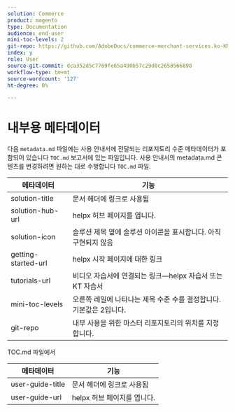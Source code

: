 ```yaml
---
solution: Commerce
product: magento
type: Documentation
audience: end-user
mini-toc-levels: 2
git-repo: https://github.com/AdobeDocs/commerce-merchant-services.ko-KR
index: y
role: User
source-git-commit: dca352d5c7789fe65a490b57c29d0c2658566898
workflow-type: tm+mt
source-wordcount: '127'
ht-degree: 0%

---
```



# 내부용 메타데이터

다음 `metadata.md` 파일에는 사용 안내서에 전달되는 리포지토리 수준 메타데이터가 포함되어 있습니다 `TOC.md` 보고서에 있는 파일입니다. 사용 안내서의 metadata.md 콘텐츠를 변경하려면 원하는 대로 수행합니다 `TOC.md` 파일.

| 메타데이터 | 기능 |
|--- |--- |
| solution-title | 문서 헤더에 링크로 사용됨 |
| solution-hub-url | helpx 허브 페이지를 엽니다. |
| solution-icon | 솔루션 제목 옆에 솔루션 아이콘을 표시합니다. 아직 구현되지 않음 |
| getting-started-url | helpx 시작 페이지에 대한 링크 |
| tutorials-url | 비디오 자습서에 연결되는 링크—helpx 자습서 또는 KT 자습서 |
| mini-toc-levels | 오른쪽 레일에 나타나는 제목 수준 수를 결정합니다. 기본값은 2입니다. |
| git-repo | 내부 사용을 위한 마스터 리포지토리의 위치를 지정합니다. |

TOC.md 파일에서

| 메타데이터 | 기능 |
|--- |--- |
| user-guide-title | 문서 헤더에 링크로 사용됨 |
| user-guide-url | helpx 허브 페이지를 엽니다. |
